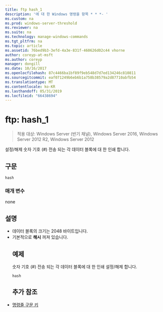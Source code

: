 ```yaml
---
title: ftp hash_1
description: '에 대 한 Windows 명령을 항목 * * *- '
ms.custom: na
ms.prod: windows-server-threshold
ms.reviewer: na
ms.suite: na
ms.technology: manage-windows-commands
ms.tgt_pltfrm: na
ms.topic: article
ms.assetid: 76bed9b3-3efd-4a3e-831f-460626d02c44 vhorne
author: coreyp-at-msft
ms.author: coreyp
manager: dongill
ms.date: 10/16/2017
ms.openlocfilehash: 87c4466ba1bf89f9eb548d7d7ed134246c810811
ms.sourcegitcommit: eaf071249b6eb6b1a758b38579a2d87710abfb54
ms.translationtype: MT
ms.contentlocale: ko-KR
ms.lasthandoff: 05/31/2019
ms.locfileid: "66438694"
---
```

# <a name="ftp-hash1"></a>ftp: hash_1

>적용 대상: Windows Server (반기 채널), Windows Server 2016, Windows Server 2012 R2, Windows Server 2012

설정/해제 숫자 기호 (#) 전송 되는 각 데이터 블록에 대 한 인쇄 합니다.   
## <a name="syntax"></a>구문  
```  
hash  
```  
### <a name="parameters"></a>매개 변수  
none  
## <a name="remarks"></a>설명  
- 데이터 블록의 크기는 2048 바이트입니다.  
- 기본적으로 **해시** 꺼져 있습니다.  
  ## <a name="BKMK_Examples"></a>예제  
  숫자 기호 (#) 전송 되는 각 데이터 블록에 대 한 인쇄 설정/해제 합니다.  
  ```  
  hash  
  ```  
  ## <a name="additional-references"></a>추가 참조  
- [명령줄 구문 키](command-line-syntax-key.md)  

